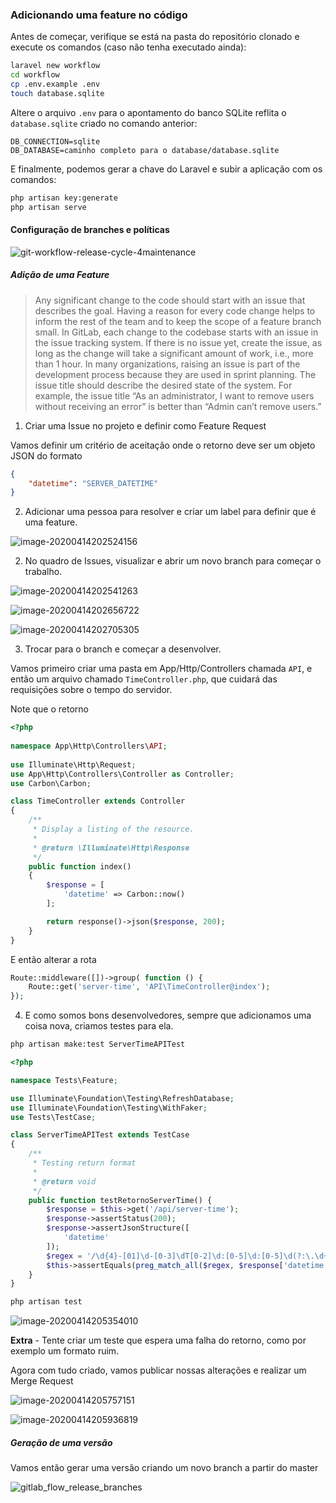 ### Adicionando uma feature no código

Antes de começar, verifique se está na pasta do repositório clonado e execute os comandos (caso não tenha executado ainda):

```bash
laravel new workflow
cd workflow
cp .env.example .env
touch database.sqlite
```

Altere o arquivo `.env` para o apontamento do banco SQLite reflita o `database.sqlite` criado no comando anterior:

```
DB_CONNECTION=sqlite
DB_DATABASE=caminho completo para o database/database.sqlite
```

E finalmente, podemos gerar a chave do Laravel e subir a aplicação com os comandos:
```bash
php artisan key:generate
php artisan serve
```

#### Configuração de branches e políticas

![git-workflow-release-cycle-4maintenance](https://static.imasters.com.br/wp-content/uploads/2015/04/git-workflow-release-cycle-4maintenance.png)



##### Adição de uma Feature

> Any significant change to the code should start with an issue that describes the goal. Having a reason for every code change helps to inform the rest of the team and to keep the scope of a feature branch small. In GitLab, each change to the codebase starts with an issue in the issue tracking system. If there is no issue yet, create the issue, as long as the change will take a significant amount of work, i.e., more than 1 hour. In many organizations, raising an issue is part of the development process because they are used in sprint planning. The issue title should describe the desired state of the system. For example, the issue title “As an administrator, I want to remove users without receiving an error” is better than “Admin can’t remove users.”



1. Criar uma Issue no projeto e definir como Feature Request

Vamos definir um critério de aceitação onde o retorno deve ser um objeto JSON do formato

```json
{
	"datetime": "SERVER_DATETIME"
}
```




2. Adicionar uma pessoa para resolver e criar um label para definir que é uma feature.

![image-20200414202524156](assets/image-20200414202524156.png)

2. No quadro de Issues, visualizar e abrir um novo branch para começar o trabalho.

![image-20200414202541263](assets/image-20200414202541263.png)

![image-20200414202656722](assets/image-20200414202656722.png)

 ![image-20200414202705305](assets/image-20200414202705305.png)



3. Trocar para o branch e começar a desenvolver.

Vamos primeiro criar uma pasta em App/Http/Controllers chamada `API`, e então um arquivo chamado `TimeController.php`, que cuidará das requisições sobre o tempo do servidor.

Note que o retorno 
```php
<?php
   
namespace App\Http\Controllers\API;
   
use Illuminate\Http\Request;
use App\Http\Controllers\Controller as Controller;
use Carbon\Carbon;

class TimeController extends Controller
{
    /**
     * Display a listing of the resource.
     *
     * @return \Illuminate\Http\Response
     */
    public function index()
    {
        $response = [
            'datetime' => Carbon::now()
        ];

        return response()->json($response, 200);
    }
}
```

E então alterar a rota

```php
Route::middleware([])->group( function () {
    Route::get('server-time', 'API\TimeController@index');
});
```



4. E como somos bons desenvolvedores, sempre que adicionamos uma coisa nova, criamos testes para ela.

```bash
php artisan make:test ServerTimeAPITest
```

```php
<?php

namespace Tests\Feature;

use Illuminate\Foundation\Testing\RefreshDatabase;
use Illuminate\Foundation\Testing\WithFaker;
use Tests\TestCase;

class ServerTimeAPITest extends TestCase
{
    /**
     * Testing return format
     *
     * @return void
     */
    public function testRetornoServerTime() {
        $response = $this->get('/api/server-time');
        $response->assertStatus(200);
        $response->assertJsonStructure([
            'datetime'
        ]);
        $regex = '/\d{4}-[01]\d-[0-3]\dT[0-2]\d:[0-5]\d:[0-5]\d(?:\.\d+)?Z?/m';
        $this->assertEquals(preg_match_all($regex, $response['datetime']), 1);
    }
}

```

```bash
php artisan test
```



![image-20200414205354010](assets/image-20200414205354010.png)



**Extra** - Tente criar um teste que espera uma falha do retorno, como por exemplo um formato ruim.

Agora com tudo criado, vamos publicar nossas alterações e realizar um Merge Request



![image-20200414205757151](assets/image-20200414205757151.png)



![image-20200414205936819](assets/image-20200414205936819.png)



##### Geração de uma versão

Vamos então gerar uma versão criando um novo branch a partir do master

![gitlab_flow_release_branches](https://docs.gitlab.com/ee/topics/img/gitlab_flow_release_branches.png)

